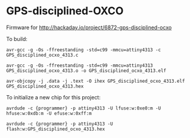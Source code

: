 # GPS-disciplined-OXCO
Firmware for http://hackaday.io/project/6872-gps-disciplined-ocxo

To build:

`avr-gcc -g -Os -ffreestanding -std=c99 -mmcu=attiny4313 -c GPS_disciplined_ocxo_4313.c`

`avr-gcc -g -Os -ffreestanding -std=c99 -mmcu=attiny4313 GPS_disciplined_ocxo_4313.o -o GPS_disciplined_ocxo_4313.elf`

`avr-objcopy -j .data -j .text -O ihex GPS_disciplined_ocxo_4313.elf GPS_disciplined_ocxo_4313.hex`

To initialize a new chip for this project:

`avrdude -c {programmer} -p attiny4313 -U lfuse:w:0xe0:m -U hfuse:w:0xdb:m -U efuse:w:0xff:m`

`avrdude -c {programmer} -p attiny4313 -U flash:w:GPS_disciplined_ocxo_4313.hex`
